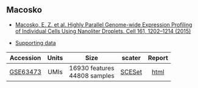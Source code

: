 ## Macosko
* [Macosko, E. Z. et al. Highly Parallel Genome-wide Expression Profiling of Individual Cells Using Nanoliter Droplets. Cell 161, 1202–1214 (2015)](http://dx.doi.org/10.1016/j.cell.2015.05.002)

* [Supporting data](http://mccarrolllab.com/dropseq/)

|Accession|Units|Size|scater|Report|
|:-:|:-:|:-:|:-:|:-:|
|[GSE63473](https://www.ncbi.nlm.nih.gov/geo/query/acc.cgi?acc=GSE63473)|UMIs|16930 features<br>44808 samples|[SCESet](https://scrnaseq-public-datasets.s3.amazonaws.com/scater-objects/macosko.rds)|[html](https://scrnaseq-public-datasets.s3.amazonaws.com/scater-reports/macosko.html)|
